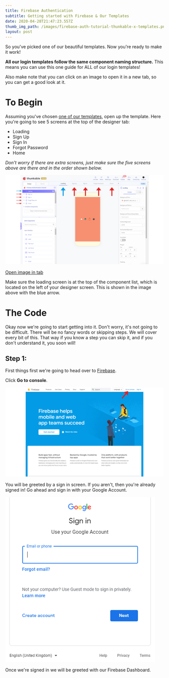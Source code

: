 ```yaml
---
title: Firebase Authentication
subtitle: Getting started with Firebase & Our Templates
date: 2020-04-28T21:47:23.557Z
thumb_img_path: /images/firebase-auth-tutorial-thunkable-x-templates.png
layout: post
---
```



So you've picked one of our beautiful templates. Now you're ready to make it work!

**All our login templates follow the same component naming structure.** This means you can use this one guide for ALL of our login templates!

Also make note that you can click on an image to open it in a new tab, so you can get a good look at it.

# To Begin

Assuming you've chosen [one of our templates](/portfolio), open up the template. Here you're going to see 5 screens at the top of the designer tab:

* Loading
* Sign Up
* Sign In
* Forgot Password
* Home

*Don't worry if there are extra screens, just make sure the five screens above are there and in the order shown below.*

![Step 1](/images/step-1.png)

[Open image in tab](/images/step-1.png)

Make sure the loading screen is at the top of the component list, which is located on the left of your designer screen. This is shown in the image above with the blue arrow.

# The Code

Okay now we're going to start getting into it. Don't worry, it's not going to be difficult. There will be no fancy words or skipping steps. We will cover every bit of this. That way if you know a step you can skip it, and if you don't understand it, you soon will!

## Step 1:

First things first we're going to head over to [Firebase](https://firebase.google.com).



Click **Go to console**.

![Step 2](/images/step-2.png)



You will be greeted by a sign in screen. If you aren't, then you're already signed in! Go ahead and sign in with your Google Account.

![Step 3](/images/step-3.png)



Once we're signed in we will be greeted with our Firebase Dashboard.